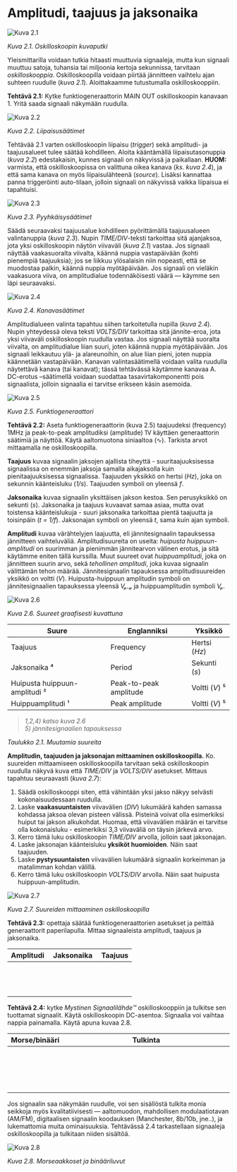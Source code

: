 # Amplitudi, taajuus ja jaksonaika

![Kuva 2.1](scope2.jpg)

*Kuva 2.1. Oskilloskoopin kuvaputki*

Yleismittarilla voidaan tutkia hitaasti muuttuvia signaaleja, mutta kun
signaali muuttuu satoja, tuhansia tai miljoonia kertoja sekunnissa, tarvitaan
*oskilloskooppia*. Oskilloskoopilla voidaan piirtää jännitteen vaihtelu ajan
suhteen ruudulle (*kuva 2.1*). Aloittakaamme tutustumalla oskilloskooppiin.

**Tehtävä 2.1:** Kytke funktiogeneraattorin MAIN OUT oskilloskoopin
kanavaan 1. Yritä saada signaali näkymään ruudulla.

![Kuva 2.2](scope3.jpg)

*Kuva 2.2. Liipaisusäätimet*

Tehtävää 2.1 varten oskilloskoopin liipaisu (*trigger*) sekä amplitudi-
ja taajuusalueet tulee säätää kohdilleen. Aloita kääntämällä
liipaisutasonuppia (*kuva 2.2*) edestakaisin, kunnes signaali on näkyvissä ja
paikallaan. **HUOM:** varmista, että oskilloskoopissa on valittuna oikea
kanava (*ks. kuva 2.4*), ja että sama kanava on myös liipaisulähteenä
(*source*). Lisäksi kannattaa panna triggeröinti auto-tilaan, jolloin signaali
on näkyvissä vaikka liipaisua ei tapahtuisi.

![Kuva 2.3](scope4.jpg)

*Kuva 2.3. Pyyhkäisysäätimet*

Säädä seuraavaksi taajuusalue kohdilleen pyörittämällä taajuusalueen
valintanuppia (*kuva 2.3*). Nupin *TIME/DIV*-teksti tarkoittaa sitä ajanjaksoa,
jota yksi oskilloskoopin näytön viivaväli (*kuva 2.1*) vastaa. Jos
signaali näyttää vaakasuoralta viivalta, käännä nuppia vastapäivään
(kohti pienempiä taajuuksia); jos se liikkuu ylösalaisin niin nopeasti,
että se muodostaa palkin, käännä nuppia myötäpäivään. Jos signaali on
vieläkin vaakasuora viiva, on amplitudialue todennäköisesti väärä &mdash;
käymme sen läpi seuraavaksi.

![Kuva 2.4](scope5.jpg)

*Kuva 2.4. Kanavasäätimet*

Amplitudialueen valinta tapahtuu siihen tarkoitetulla nupilla (*kuva 2.4*).
Nupin yhteydessä oleva teksti *VOLTS/DIV* tarkoittaa sitä jännite-eroa,
jota yksi viivaväli oskilloskoopin ruudulla vastaa.  Jos signaali
näyttää suoralta viivalta, on amplitudialue liian suuri, joten käännä
nuppia myötäpäivään. Jos signaali leikkautuu ylä- ja alareunoihin,
on alue liian pieni, joten nuppia käännetään vastapäivään. Kanavan
valintasäätimellä voidaan valita ruudulla näytettävä kanava (tai kanavat);
tässä tehtävässä käytämme kanavaa A. DC-erotus &ndash;säätimellä
voidaan suodattaa tasavirtakomponentti pois signaalista, jolloin signaalia ei
tarvitse erikseen käsin asemoida.

![Kuva 2.5](funktiogeneraattori.svg)

*Kuva 2.5. Funktiogeneraattori*

**Tehtävä 2.2:** Aseta funktiogeneraattorin (kuva 2.5) taajuudeksi
(frequency) 1MHz ja peak-to-peak amplitudiksi (amplitude) 1V käyttäen
generaattorin säätimiä ja näyttöä. Käytä aaltomuotona siniaaltoa
(&#8767;). Tarkista arvot mittaamalla ne oskilloskoopilla.

**Taajuus** kuvaa signaalin jaksojen ajallista tiheyttä - suuritaajuuksisessa
signaalissa on enemmän jaksoja samalla aikajaksolla kuin pienitaajuuksisessa
signaalissa. Taajuuden yksikkö on hertsi (*Hz*), joka on sekunnin käänteisluku
(*1/s*). Taajuuden symboli on yleensä *f*.

**Jaksonaika** kuvaa signaalin yksittäisen jakson kestoa. Sen perusyksikkö on
sekunti (*s*). Jaksonaika ja taajuus kuvaavat samaa asiaa, mutta ovat toistensa
käänteislukuja - suuri jaksonaika tarkoittaa pientä taajuutta ja toisinpäin
(*t = 1/f*). Jaksonajan symboli on yleensä *t*, sama kuin ajan symboli.

**Amplitudi** kuvaa värähtelyjen laajuutta, eli jännitesignaalin tapauksessa
jännitteen vaihteluväliä. Amplitudisuureita on useita: *huipusta
huippuun-amplitudi* on suurimman ja pienimmän jännitearvon välinen erotus, ja
sitä käytämme eniten tällä kurssilla. Muut suureet ovat *huippuamplitudi*, joka
on jännitteen suurin arvo, sekä *tehollinen amplitudi*, joka kuvaa signaalin
välittämän tehon määrää. Jännitesignaalin tapauksessa amplitudisuureiden yksikkö
on voltti (*V*). Huipusta-huippuun amplitudin symboli on jännitesignaalien
tapauksessa yleensä *V&#8346;&#8331;&#8346;* ja huippuamplitudin symboli
*V&#8346;*.

![Kuva 2.6](aaltomuoto.svg)

*Kuva 2.6. Suureet graafisesti kuvattuna*

| Suure                             | Englanniksi           | Yksikkö       |
| --------------------------------- | --------------------- | --------------|
| Taajuus                           | Frequency             | Hertsi (*Hz*) |
| Jaksonaika &#8308;                | Period                | Sekunti (*s*) |
| Huipusta huippuun-amplitudi &sup2;| Peak-to-peak amplitude| Voltti (*V*) &#8309;|
| Huippuamplitudi &sup1;            | Peak amplitude        | Voltti (*V*) &#8309;|

> *1,2,4) katso kuva 2.6*                                                    
> *5) jännitesignaalien tapauksessa*

*Taulukko 2.1. Muutamia suureita*

**Amplitudin, taajuuden ja jaksonajan mittaaminen oskilloskoopilla.** Ko.
suureiden mittaamiseen oskilloskoopilla tarvitaan sekä oskilloskoopin ruudulla
näkyvä kuva että *TIME/DIV* ja *VOLTS/DIV* asetukset. Mittaus tapahtuu
seuraavasti (*kuva 2.7*):

1. Säädä oskilloskooppi siten, että vähintään yksi jakso näkyy selvästi
   kokonaisuudessaan ruudulla.
2. Laske **vaakasuuntaisten** viivavälien (*DIV*) lukumäärä kahden samassa
   kohdassa jaksoa olevan pisteen välissä. Pisteinä voivat olla esimerkiksi
   huiput tai jakson alkukohdat. Huomaa, että viivavälien määrän ei tarvitse
   olla kokonaisluku - esimerkiksi 3,3 viivaväliä on täysin järkevä arvo.
3. Kerro tämä luku oskilloskoopin *TIME/DIV* arvolla, jolloin saat jaksonajan.
4. Laske jaksonajan käänteisluku **yksiköt huomioiden**. Näin saat taajuuden.
5. Laske **pystysuuntaisten** viivavälien lukumäärä signaalin korkeimman ja
   matalimman kohdan välillä.
6. Kerro tämä luku oskilloskoopin *VOLTS/DIV* arvolla. Näin saat huipusta
   huippuun-amplitudin.

![Kuva 2.7](skooppimittaus.svg)

*Kuva 2.7. Suureiden mittaaminen oskilloskoopilla*

<p style="page-break-after:always;"></p>

**Tehtävä 2.3:** opettaja säätää funktiogeneraattorien asetukset ja peittää
generaattorit paperilapulla. Mittaa signaaleista amplitudi, taajuus ja
jaksonaika.

| Amplitudi | Jaksonaika | Taajuus |
| --------- | ---------- | ------- |
| &nbsp;    | &nbsp;     | &nbsp;  |
| &nbsp;    | &nbsp;     | &nbsp;  |
| &nbsp;    | &nbsp;     | &nbsp;  |

**Tehtävä 2.4:** kytke *Mystinen Signaalilähde&trade;* oskilloskooppiin ja
tulkitse sen tuottamat signaalit. Käytä oskilloskoopin DC-asentoa.  Signaalia voi
vaihtaa nappia painamalla.  Käytä apuna kuvaa 2.8.

<table>
<thead>
<tr><th style="width: 10%;">Morse/binääri</th><th>Tulkinta</th></tr>
</thead>
<tbody>
<tr><td>&nbsp;</td><td>&nbsp;</td></tr>
<tr><td>&nbsp;</td><td>&nbsp;</td></tr>
<tr><td>&nbsp;</td><td>&nbsp;</td></tr>
<tr><td>&nbsp;</td><td>&nbsp;</td></tr>
</tbody>
</table>

Jos signaalin saa näkymään ruudulle, voi sen sisällöstä tulkita monia seikkoja
myös kvalitatiivisesti &mdash; aaltomuodon, mahdollisen modulaatiotavan (AM/FM),
digitaalisen signaalin koodauksen (Manchester, 8b/10b, jne..), ja lukemattomia
muita ominaisuuksia. Tehtävässä 2.4 tarkastellaan signaaleja oskilloskoopilla
ja tulkitaan niiden sisältöä.

![Kuva 2.8](morse.svg)

*Kuva 2.8. Morseaakkoset ja binääriluvut*
